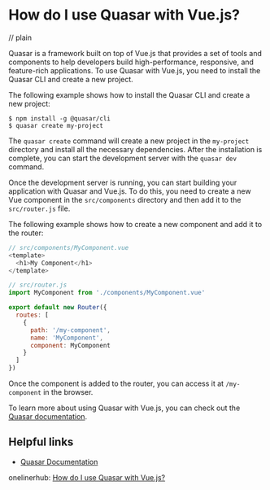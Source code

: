 # How do I use Quasar with Vue.js?
// plain

Quasar is a framework built on top of Vue.js that provides a set of tools and components to help developers build high-performance, responsive, and feature-rich applications. To use Quasar with Vue.js, you need to install the Quasar CLI and create a new project.

The following example shows how to install the Quasar CLI and create a new project:

```
$ npm install -g @quasar/cli
$ quasar create my-project
```

The `quasar create` command will create a new project in the `my-project` directory and install all the necessary dependencies. After the installation is complete, you can start the development server with the `quasar dev` command.

Once the development server is running, you can start building your application with Quasar and Vue.js. To do this, you need to create a new Vue component in the `src/components` directory and then add it to the `src/router.js` file.

The following example shows how to create a new component and add it to the router:

```js
// src/components/MyComponent.vue
<template>
  <h1>My Component</h1>
</template>

// src/router.js
import MyComponent from './components/MyComponent.vue'

export default new Router({
  routes: [
    {
      path: '/my-component',
      name: 'MyComponent',
      component: MyComponent
    }
  ]
})
```

Once the component is added to the router, you can access it at `/my-component` in the browser.

To learn more about using Quasar with Vue.js, you can check out the [Quasar documentation](https://quasar.dev/start/introduction).

## Helpful links

- [Quasar Documentation](https://quasar.dev/start/introduction)

onelinerhub: [How do I use Quasar with Vue.js?](https://onelinerhub.com/vue.js/how-do-i-use-quasar-with-vue-js)